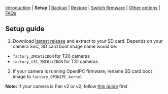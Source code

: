 [Introduction](README.md) | **Setup** | [Backup](README_backup.md) | [Restore](README_restore.md) | [Switch firmware](README_switch_profile.md) | [Other options](README_other_options.md) | [FAQs](README_FAQs.md)

## Setup guide

1. Download [lastest release](https://github.com/archandanime/wz_flash-helper/releases/latest) and extract to your SD card. Depends on your camera SoC, SD card boot image name would be:
- `factory_ZMC6tiIDQN` for T20 cameras
- `factory_t31_ZMC6tiIDQN` for T31 cameras

2. If your camera is running OpenIPC firmware, rename SD card boot image to `factory_0P3N1PC_kernel`

**Note:** If your camera is Pan v2 or v2, follow [this guide](https://github.com/gtxaspec/wz_mini_hacks/wiki/Setup-&-Installation) first
